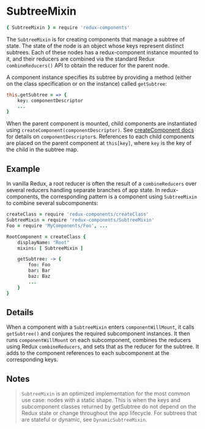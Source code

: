 # SubtreeMixin
```coffeescript
{ SubtreeMixin } = require 'redux-components'
```

The `SubtreeMixin` is for creating components that manage a subtree of state. The state of the node is an object whose keys represent distinct subtrees. Each of these nodes has a redux-component instance mounted to it, and their reducers are combined via the standard Redux `combineReducers()` API to obtain the reducer for the parent node.

A component instance specifies its subtree by providing a method (either on the class specification or on the instance) called `getSubtree`:
```coffeescript
this.getSubtree = => {
	key: componentDescriptor
	...
}
```

When the parent component is mounted, child components are instantiated using `createComponent(componentDescriptor)`. See [createComponent docs](createComponent.md) for details on `componentDescriptor`s. References to each child components are placed on the parent component at `this[key]`, where `key` is the key of the child in the subtree map.

## Example

In vanilla Redux, a root reducer is often the result of a `combineReducers` over several reducers handling separate branches of app state. In redux-components, the corresponding pattern is a component using `SubtreeMixin` to combine several subcomponents:

```coffeescript
createClass = require 'redux-components/createClass'
SubtreeMixin = require 'redux-components/SubtreeMixin'
Foo = require 'MyComponents/Foo', ...

RootComponent = createClass {
	displayName: "Root"
	mixins: [ SubtreeMixin ]

	getSubtree: -> {
		foo: Foo
		bar: Bar
		baz: Baz
		...
	}
}
```

## Details

When a component with a `SubtreeMixin` enters `componentWillMount`, it calls `getSubtree()` and conjures the required subcomponent instances. It then runs `componentWillMount` on each subcomponent, combines the reducers using Redux `combineReducers`, and sets that as the reducer for the subtree. It adds to the component references to each subcomponent at the corresponding keys.

## Notes

> `SubtreeMixin` is an optimized implementation for the most common use case: nodes with a static shape. This is when the keys and subcomponent classes returned by getSubtree do not depend on the Redux state or change throughout the app lifecycle. For subtrees that are stateful or dynamic, see `DynamicSubtreeMixin`.
